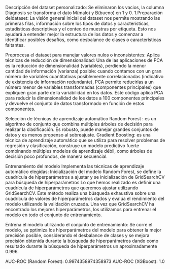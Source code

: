 Descripción del dataset personalizado: Se eliminaron los vacios, la columna Diagnosis se transforma el dato M(malo) y B(bueno) en 1 y 0. 1.Preparación deldataset: La visión general inicial del dataset nos permite mostrando las primeras filas, información sobre los tipos de datos y características, estadísticas descriptivas y el conteo de muestras por etiqueta. Esto nos ayudará a entender mejor la estructura de los datos y comenzar a identificar posibles desafíos, como desbalance de clases o características faltantes.

Preprocesa el dataset para manejar valores nulos o inconsistentes: Aplica técnicas de reducción de dimensionalidad: Una de las aplicaciones de PCA es la reducción de dimensionalidad (variables), perdiendo la menor cantidad de información (varianza) posible: cuando contamos con un gran número de variables cuantitativas posiblemente correlacionadas (indicativo de existencia de información redundante), PCA permite reducirlas a un número menor de variables transformadas (componentes principales) que expliquen gran parte de la variabilidad en los datos. Este código aplica PCA para reducir la dimensionalidad de los datos a 100 componentes principales y devuelve el conjunto de datos transformado en función de estos componentes.

Selección de técnicas de aprendizaje automático Random Forest : es un algoritmo de conjunto que combina múltiples árboles de decisión para realizar la clasificación. Es robusto, puede manejar grandes conjuntos de datos y es menos propenso al sobreajuste. Gradient Boosting: es una técnica de aprendizaje automático que se utiliza para resolver problemas de regresión y clasificación, construye un modelo predictivo fuerte combinando múltiples modelos de aprendizaje débil, como árboles de decisión poco profundos, de manera secuencial.

Entrenamiento del modelo Implementa las técnicas de aprendizaje automático elegidas: Inicialización del modelo Random Forest, se define la cuadrícula de hiperparámetros a ajustar y se inicialización de GridSearchCV para búsqueda de hiperparámetros Lo que hemos realizado es definir una cuadrícula de hiperparámetros que queremos ajustar utilizando GridSearchCV. Este método realiza una búsqueda exhaustiva sobre una cuadrícula de valores de hiperparámetros dados y evalúa el rendimiento del modelo utilizando la validación cruzada. Una vez que GridSearchCV ha encontrado los mejores hiperparámetros, los utilizamos para entrenar el modelo en todo el conjunto de entrenamiento.

Entrena el modelo utilizando el conjunto de entrenamiento: Se corre el modelo, se pptimiza los hiperparámetros del modelo para obtener la mejor precisión posible, considerando el desbalance de clases y se mejora precisión obtenida durante la búsqueda de hiperparámetros dando como resultado durante la búsqueda de hiperparámetros un aproximadamente 0.996.

AUC-ROC (Random Forest): 0.9974358974358973 AUC-ROC (XGBoost): 1.0

